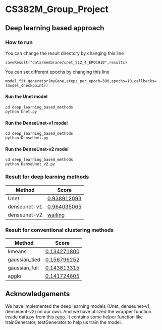 # CS382M_Group_Project
## Deep learning based approach

### How to run
You can change the result directory by changing this line
```
saveResult("data/membrane/unet_512_4_EPOCH10",results)
```
You can set different epochs by changing this line
```
model.fit_generator(myGene,steps_per_epoch=300,epochs=10,callbacks=[model_checkpoint])
```
#### Run the Unet model
```
cd deep_learning_based_methods
python Unet.py
```

#### Run the DenseUnet-v1 model
```
cd deep_learning_based_methods
python DenseUnet.py
```

#### Run the DenseUnet-v2 model
```
cd deep_learning_based_methods
python DenseUnet_v2.py
```
### Result for deep learning methods
| Method  | Score |
| ------------- | ------------- |
| Unet  |  [0.938912093](http://brainiac2.mit.edu/isbi_challenge/content/unet5122) |
| denseunet-v1  | [0.964095065](http://brainiac2.mit.edu/isbi_challenge/content/2021422dense2e30)  |
| denseunet-v2  | [waiting](http://brainiac2.mit.edu/isbi_challenge/content/denseunetv2)  |

### Result for conventional clustering methods
| Method  | Score |
| ------------- | ------------- |
| kmeans  |  [0.134271800](http://brainiac2.mit.edu/isbi_challenge/content/kmeans) |
| gaussian_tied  | [0.156796252](http://brainiac2.mit.edu/isbi_challenge/content/gaussiantied)  |
| gaussian_full  | [0.143813315](http://brainiac2.mit.edu/isbi_challenge/content/gaussianfull)  |
| agglo  | [0.141724805](http://brainiac2.mit.edu/isbi_challenge/content/agglo)  |

## Acknowledgements 
We have implemented the deep learning models (Unet, denseunet-v1, denseuent-v2) on our own. And we have utilized the wrapper function inside data.py from this [repo](https://github.com/zhixuhao/unet). It contains some helper function like trainGenerator, testGenerator to help us train the model.